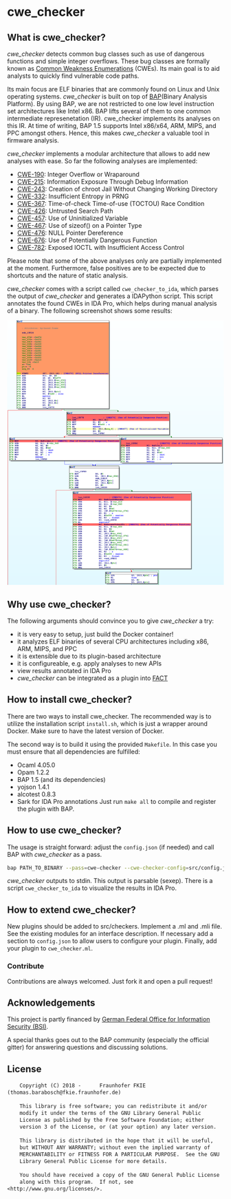 # cwe_checker #
## What is cwe_checker? ## 
*cwe_checker* detects common bug classes such as use of dangerous functions and simple integer overflows. These bug classes are formally known as [Common Weakness Enumerations](https://cwe.mitre.org/) (CWEs). Its main goal is to aid analysts to quickly find vulnerable code paths.

Its main focus are ELF binaries that are commonly found on Linux and Unix operating systems. *cwe_checker* is built on top of [BAP](https://github.com/BinaryAnalysisPlatform/bap)(Binary Analysis Platform). By using BAP, we are not restricted to one low level instruction set architectures like Intel x86. BAP lifts several of them to one common intermediate represenetation (IR). cwe_checker implements its analyses on this IR. At time of writing, BAP 1.5 supports Intel x86/x64, ARM, MIPS, and PPC amongst others. Hence, this makes *cwe_checker* a valuable tool in firmware analysis.

*cwe_checker* implements a modular architecture that allows to add new analyses with ease. So far the following analyses are implemented:
- [CWE-190](https://cwe.mitre.org/data/definitions/190.html): Integer Overflow or Wraparound
- [CWE-215](https://cwe.mitre.org/data/definitions/215.html): Information Exposure Through Debug Information 
- [CWE-243](https://cwe.mitre.org/data/definitions/243.html): Creation of chroot Jail Without Changing Working Directory
- [CWE-332](https://cwe.mitre.org/data/definitions/332.html): Insufficient Entropy in PRNG
- [CWE-367](https://cwe.mitre.org/data/definitions/367.html): Time-of-check Time-of-use (TOCTOU) Race Condition
- [CWE-426](https://cwe.mitre.org/data/definitions/426.html): Untrusted Search Path
- [CWE-457](https://cwe.mitre.org/data/definitions/457.html): Use of Uninitialized Variable
- [CWE-467](https://cwe.mitre.org/data/definitions/467.html): Use of sizeof() on a Pointer Type
- [CWE-476](https://cwe.mitre.org/data/definitions/476.html): NULL Pointer Dereference
- [CWE-676](https://cwe.mitre.org/data/definitions/676.html): Use of Potentially Dangerous Function
- [CWE-782](https://cwe.mitre.org/data/definitions/782.html): Exposed IOCTL with Insufficient Access Control

Please note that some of the above analyses only are partially implemented at the moment. Furthermore, false positives are to be expected due to shortcuts and the nature of static analysis.

*cwe_checker* comes with a script called `cwe_checker_to_ida`, which parses the output of *cwe_checker* and generates a IDAPython script. This script annotates the found CWEs in IDA Pro, which helps during manual analysis of a binary. The following screenshot shows some results:

![](https://github.com/fkie-cad/cwe_checker/raw/master/doc/images/example_ida_anotation.png "IDA Pro anotation")
## Why use cwe_checker? ##
The following arguments should convince you to give *cwe_checker* a try:
- it is very easy to setup, just build the Docker container!
- it analyzes ELF binaries of several CPU architectures including x86, ARM, MIPS, and PPC
- it is extensible due to its plugin-based architecture
- it is configureable, e.g. apply analyses to new APIs
- view results annotated in IDA Pro
- *cwe_checker* can be integrated as a plugin into [FACT](https://github.com/fkie-cad/FACT_core) 
## How to install cwe_checker? ##
There are two ways to install cwe_checker. The recommended way is to utilize the installation script `install.sh`, which is just a wrapper around Docker. Make sure to have the latest version of Docker. 

The second way is to build it using the provided `Makefile`. In this case you must ensure that all dependencies are fulfilled:
- Ocaml 4.05.0
- Opam 1.2.2
- BAP 1.5 (and its dependencies)
- yojson 1.4.1
- alcotest 0.8.3
- Sark for IDA Pro annotations
Just run `make all` to compile and register the plugin with BAP.
## How to use cwe_checker? ##
The usage is straight forward: adjust the `config.json` (if needed) and call BAP with *cwe_checker* as a pass.
``` bash
bap PATH_TO_BINARY --pass=cwe-checker --cwe-checker-config=src/config.json
```
*cwe_checker* outputs to stdin. This output is parsable (sexep). There is a script `cwe_checker_to_ida` to visualize the results in IDA Pro.
## How to extend cwe_checker? ##
New plugins should be added to src/checkers. Implement a .ml and .mli file. See the existing modules for an interface description. If necessary add a section to `config.json` to allow users to configure your plugin. Finally, add your plugin to `cwe_checker.ml`.
### Contribute ###
Contributions are always welcomed. Just fork it and open a pull request!
## Acknowledgements ##
This project is partly financed by [German Federal Office for Information Security (BSI)](https://www.bsi.bund.de).

A special thanks goes out to the BAP community (especially the official gitter) for answering questions and discussing solutions. 
## License
```
    Copyright (C) 2018 -      Fraunhofer FKIE  (thomas.barabosch@fkie.fraunhofer.de)
    
    This library is free software; you can redistribute it and/or
    modify it under the terms of the GNU Library General Public
    License as published by the Free Software Foundation; either
    version 3 of the License, or (at your option) any later version.

    This library is distributed in the hope that it will be useful,
    but WITHOUT ANY WARRANTY; without even the implied warranty of
    MERCHANTABILITY or FITNESS FOR A PARTICULAR PURPOSE.  See the GNU
    Library General Public License for more details.
    
    You should have received a copy of the GNU General Public License
    along with this program.  If not, see <http://www.gnu.org/licenses/>.
```
